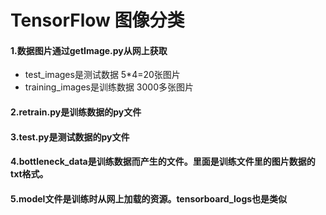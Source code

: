 # TensorFlow 图像分类

#### 1.数据图片通过getImage.py从网上获取
* test_images是测试数据  5*4=20张图片
* training_images是训练数据 3000多张图片

#### 2.retrain.py是训练数据的py文件
#### 3.test.py是测试数据的py文件
#### 4.bottleneck_data是训练数据而产生的文件。里面是训练文件里的图片数据的txt格式。
#### 5.model文件是训练时从网上加载的资源。tensorboard_logs也是类似

